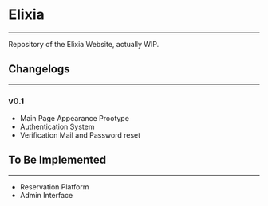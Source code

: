 <h1>Elixia</h1>
<hr>

<p>Repository of the Elixia Website, actually WIP.</p>

<h2>Changelogs</h2>
<hr>

<h3>v0.1</h3>
<ul>
	<li>Main Page Appearance Prootype</li>
	<li>Authentication System</li>
	<li>Verification Mail and Password reset </li>
</ul>

<h2>To Be Implemented</h2>
<hr>
<ul>
	<li>Reservation Platform</li>
	<li>Admin Interface</li>
</ul>